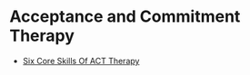 # Acceptance and Commitment Therapy
- [Six Core Skills Of ACT Therapy](https://jyotirgamya.org/opinion/six-core-skill-acceptance-commitment-therapy/)
